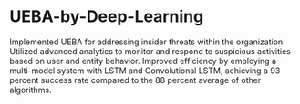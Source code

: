 # UEBA-by-Deep-Learning

Implemented UEBA for addressing insider threats within the organization.
Utilized advanced analytics to monitor and respond to suspicious activities based on user and entity behavior.
Improved efficiency by employing a multi-model system with LSTM and Convolutional LSTM, achieving a 93 percent success rate compared to the 88 percent average of other algorithms.
